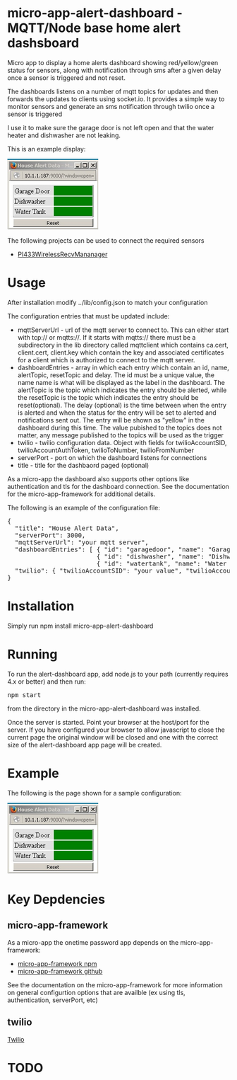 # micro-app-alert-dashboard - MQTT/Node base home alert dashsboard

Micro app to display a home alerts dashboard showing red/yellow/green
status for sensors, along with notification through sms after a given
delay once a sensor is triggered and not reset.

The dashboards listens on a number of mqtt topics for updates and then
forwards the updates to clients using socket.io.  It provides a simple way
to monitor sensors and generate an sms notification through twilio once
a sensor is triggered

I use it to make sure the garage door is not left open and that the
water heater and dishwasher are not leaking.

This is an example display:

![picture of dashboard main window](https://raw.githubusercontent.com/mhdawson/micro-app-alert-dashboard/master/pictures/homeAlertDashboard.jpg?raw=true)


The following projects can be used to connect the required sensors

* [PI433WirelessRecvMananager](https://github.com/mhdawson/PI433WirelessRecvManager)

# Usage

After installation modify ../lib/config.json to match your configuration

The configuration entries that must be updated include:

* mqttServerUrl - url of the mqtt server to connect to.  This can either start
  with tcp:// or mqtts://. If it starts with mqtts://  there must be a subdirectory
  in the lib directory called mqttclient which contains ca.cert, client.cert,
  client.key which contain the key and associated certificates for a client
  which is authorized to connect to the mqtt server.
* dashboardEntries - array in which each entry  which contain an id, name,
  alertTopic, resetTopic and delay.  The id must be a unique value, the
  name name is what will be displayed as the label in the dashboard. The alertTopic
  is the topic which indicates the entry should be alerted, while the resetTopic
  is the topic which indicates the entry should be reset(optional).
  The delay (optional) is the time between when the entry is alerted and when the
  status for the entry will be set to alerted and notifications sent out.  The
  entry will be shown as "yellow" in the dashboard during this time. The value
  pubished to the topics does not matter, any message published to the topics
  will be used as the trigger
* twilio - twilio configuration data.  Object with fields for
  twilioAccountSID, twilioAccountAuthToken, twilioToNumber, twilioFromNumber
* serverPort - port on which the dashboard listens for connections
* title - title for the dashbaord paged (optional)

As a micro-app the dashboard also supports other options like authentication and
tls for the dashboard connection.  See the documentation for the micro-app-framework
for additional details.

The following is an example of the configuration file:

<PRE>
{
  "title": "House Alert Data",
  "serverPort": 3000,
  "mqttServerUrl": "your mqtt server",
  "dashboardEntries": [ { "id": "garagedoor", "name": "Garage Door", "alertTopic": "house/2262/350/0101FFFF0000", "resetTopic": "house/2262/350/0101FFFF0001", "delay": 300 },
                        { "id": "dishwasher", "name": "Dishwasher", "alertTopic": "house/2262/350/FFF0FFFF0001", "resetTopic": "", "delay": "0" },
                        { "id": "watertank", "name": "Water Tank", "alertTopic": "house/2262/350/FFF0FFFF0010", "resetTopic": "", "delay": "0" } ],
  "twilio": { "twilioAccountSID": "your value", "twilioAccountAuthToken": "your value", "twilioToNumber": "your value" , "twilioFromNumber": "your value" }
}
</PRE>

# Installation

Simply run npm install micro-app-alert-dashboard

# Running

To run the alert-dashboard app, add node.js to your path (currently requires 4.x or better) and
then run:

<PRE>
npm start
</PRE>

from the directory in the micro-app-alert-dashboard was installed.

Once the server is started. Point your browser at the host/port for the server.
If you have configured your browser to allow javascript to close the current page
the original window will be closed and one with the correct size of the
alert-dashboard app page will be created.


# Example

The following is the page shown for a sample configuration:

![picture of dashboard main window](https://raw.githubusercontent.com/mhdawson/micro-app-alert-dashboard/master/pictures/homeAlertDashboard.jpg?raw=true)

# Key Depdencies

## micro-app-framework
As a micro-app the onetime password app depends on the micro-app-framework:

* [micro-app-framework npm](https://www.npmjs.com/package/micro-app-framework)
* [micro-app-framework github](https://github.com/mhdawson/micro-app-framework)

See the documentation on the micro-app-framework for more information on general
configurtion options that are availble (ex using tls, authentication, serverPort, etc)

## twilio

[Twilio](https://www.twilio.com/)


# TODO
